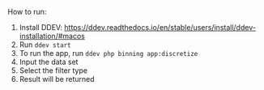 How to run:

1. Install DDEV: https://ddev.readthedocs.io/en/stable/users/install/ddev-installation/#macos
2. Run `ddev start`
3. To run the app, run `ddev php binning app:discretize`
4. Input the data set
5. Select the filter type
6. Result will be returned
